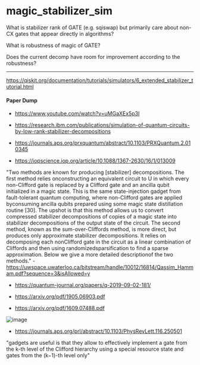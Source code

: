 # magic_stabilizer_sim

What is stabilizer rank of GATE (e.g. sqiswap) but primarily care about non-CX gates that appear directly in algorithms?

What is robustness of magic of GATE?

Does the current decomp have room for improvement according to the robustness?

---

https://qiskit.org/documentation/tutorials/simulators/6_extended_stabilizer_tutorial.html

#### Paper Dump

- https://www.youtube.com/watch?v=uMGaXEx5p3I
- https://research.ibm.com/publications/simulation-of-quantum-circuits-by-low-rank-stabilizer-decompositions

- https://journals.aps.org/prxquantum/abstract/10.1103/PRXQuantum.2.010345

- https://iopscience.iop.org/article/10.1088/1367-2630/16/1/013009

"Two methods are known for producing [stabilizer] decompositions. The first method relies onconstructing an equivalent circuit to U in which every non-Clifford gate is replaced by a Clifford gate and an ancilla qubit initialized in a magic state. This is the same state-injection gadget from fault-tolerant quantum computing, where non-Clifford gates are applied byconsuming ancilla qubits prepared using some magic state distillation routine [30]. The upshot is that this method allows us to convert compressed stabilizer decompositions of copies of a magic state into stabilizer decompositions of the output state of the circuit. The second method, known as the sum-over-Cliffords method, is more direct, but produces only approximate stabilizer decompositions. It relies on decomposing each nonClifford gate in the circuit as a linear combination of Cliffords and then using randomizedsparsification to find a sparse approximation. Below we give a more detailed descriptionof the two methods." - https://uwspace.uwaterloo.ca/bitstream/handle/10012/16814/Qassim_Hammam.pdf?sequence=3&isAllowed=y

- https://quantum-journal.org/papers/q-2019-09-02-181/

- https://arxiv.org/pdf/1905.06903.pdf

- https://arxiv.org/pdf/1609.07488.pdf

![image](https://user-images.githubusercontent.com/47376937/212824221-aa7b8195-2028-4314-ba86-2a7b38e103e3.png)

- https://journals.aps.org/prl/abstract/10.1103/PhysRevLett.116.250501

"gadgets are useful is that they allow to effectively implement a gate from the k-th level of the Clifford hierarchy using a special resource state and gates from the (k−1)-th level only"
